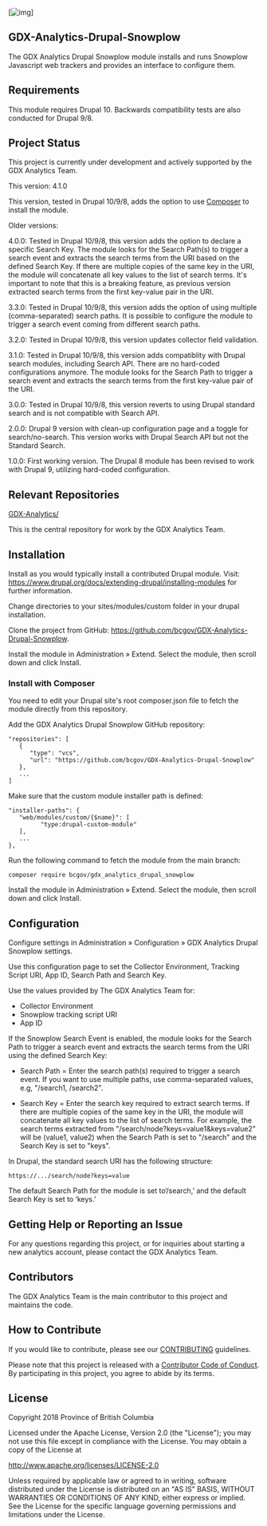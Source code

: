 [![img](https://img.shields.io/badge/Lifecycle-Experimental-339999)]
## GDX-Analytics-Drupal-Snowplow

The GDX Analytics Drupal Snowplow module installs and runs Snowplow 
Javascript web trackers and provides an interface to configure them.
  
## Requirements  

This module requires Drupal 10. Backwards compatibility tests are also conducted for Drupal 9/8.

## Project Status

This project is currently under development and actively supported by the GDX Analytics Team.

This version: 4.1.0

This version, tested in Drupal 10/9/8, adds the option to use [Composer](https://getcomposer.org/) to install the module.


Older versions:

4.0.0: Tested in Drupal 10/9/8, this version adds the option to declare a specific Search Key. The module looks for the Search Path(s) to trigger a search event and extracts the search terms from the URI based on the defined Search Key. If there are multiple copies of the same key in the URI, the module will concatenate all key values to the list of search terms. It's important to note that this is a breaking feature, as previous version extracted search terms from the first key-value pair in the URI.

3.3.0: Tested in Drupal 10/9/8, this version adds the option of using multiple (comma-separated) search paths. It is possible to configure the module to trigger a search event coming from different search paths.

3.2.0: Tested in Drupal 10/9/8, this version updates collector field validation.

3.1.0: Tested in Drupal 10/9/8, this version adds compatiblity with Drupal search modules, including Search API. There are no hard-coded configurations anymore. The module looks for the Search Path to trigger a search event and extracts the search terms from the first key-value pair of the URI.

3.0.0: Tested in Drupal 10/9/8, this version reverts to using Drupal standard search and is not compatible with Search API.

2.0.0: Drupal 9 version with clean-up configuration page and a toggle for search/no-search. This version works with Drupal Search API but not the Standard Search.

1.0.0: First working version. The Drupal 8 module has been revised to work with Drupal 9, utilizing hard-coded configuration.
  

## Relevant Repositories
[GDX-Analytics/](https://github.com/bcgov/GDX-Analytics/)

This is the central repository for work by the GDX Analytics Team.

## Installation
 
Install as you would typically install a contributed Drupal module. Visit: https://www.drupal.org/docs/extending-drupal/installing-modules for further information.

Change directories to your sites/modules/custom folder in your drupal installation.
  
Clone the project from GitHub: https://github.com/bcgov/GDX-Analytics-Drupal-Snowplow.
  
Install the module in Administration » Extend. Select the module, then scroll down and click Install.

### Install with Composer

You need to edit your Drupal site's root composer.json file to fetch the module directly from this repository.

Add the GDX Analytics Drupal Snowplow GitHub repository:

```
"repositories": [
   {
      "type": "vcs",
      "url": "https://github.com/bcgov/GDX-Analytics-Drupal-Snowplow"
   },
   ...
]
```
Make sure that the custom module installer path is defined:

```
"installer-paths": {
   "web/modules/custom/{$name}": [
         "type:drupal-custom-module"
   ],
   ...
},
```

Run the following command to fetch the module from the main branch:
```
composer require bcgov/gdx_analytics_drupal_snowplow
```
Install the module in Administration » Extend. Select the module, then scroll down and click Install.

## Configuration

Configure settings in Administration » Configuration » GDX Analytics Drupal Snowplow settings.
    
Use this configuration page to set the Collector Environment, Tracking Script URI, App ID, Search Path and Search Key.

Use the values provided by The GDX Analytics Team for:

- Collector Environment
- Snowplow tracking script URI
- App ID

If the Snowplow Search Event is enabled, the module looks for the Search Path to trigger a search event and extracts the search terms from the URI using the defined Search Key:

- Search Path = Enter the search path(s) required to trigger a search event. If you want to use multiple paths, use comma-separated values, e.g, "/search1, /search2".

- Search Key = Enter the search key required to extract search terms. If there are multiple copies of the same key in the URI, the module will concatenate all key values to the list of search terms. For example, the search terms extracted from "/search/node?keys=value1&keys=value2" will be (value1, value2) when the Search Path is set to "/search" and the Search Key is set to "keys".

In Drupal, the standard search URI has the following structure:

```https://.../search/node?keys=value```

The default Search Path for the module is set to‘/search,’ and the default Search Key is set to ‘keys.’ 

## Getting Help or Reporting an Issue
 
For any questions regarding this project, or for inquiries about starting a new analytics account, please contact the GDX Analytics Team.

## Contributors

The GDX Analytics Team is the main contributor to this project and maintains the code.

## How to Contribute

If you would like to contribute, please see our [CONTRIBUTING](CONTRIBUTING.md) guidelines.

Please note that this project is released with a [Contributor Code of Conduct](CODE_OF_CONDUCT.md). By participating in this project, you agree to abide by its terms.

## License

Copyright 2018 Province of British Columbia

Licensed under the Apache License, Version 2.0 (the "License");
you may not use this file except in compliance with the License.
You may obtain a copy of the License at

   http://www.apache.org/licenses/LICENSE-2.0

Unless required by applicable law or agreed to in writing, software
distributed under the License is distributed on an "AS IS" BASIS,
WITHOUT WARRANTIES OR CONDITIONS OF ANY KIND, either express or implied.
See the License for the specific language governing permissions and limitations under the License.
